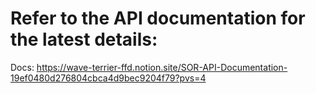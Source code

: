 # Refer to the API documentation for the latest details:


Docs:
https://wave-terrier-ffd.notion.site/SOR-API-Documentation-19ef0480d276804cbca4d9bec9204f79?pvs=4
